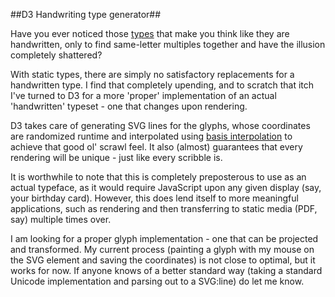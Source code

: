 ##D3 Handwriting type generator##

Have you ever noticed those [types](http://www.google.com/fonts/specimen/Rock+Salt) that make you think like they are handwritten, only to find same-letter multiples together and have the illusion completely shattered?

With static types, there are simply no satisfactory replacements for a handwritten type. I find that completely upending, and to scratch that itch I've turned to D3 for a more 'proper' implementation of an actual 'handwritten' typeset - one that changes upon rendering. 

D3 takes care of generating SVG lines for the glyphs, whose coordinates are randomized runtime and interpolated using [basis interpolation](https://en.wikipedia.org/wiki/B-spline) to achieve that good ol' scrawl feel. It also (almost) guarantees that every rendering will be unique - just like every scribble is.


It is worthwhile to note that this is completely preposterous to use as an actual typeface, as it would require JavaScript upon any given display (say, your birthday card). However, this does lend itself to more meaningful applications, such as rendering and then transferring to static media (PDF, say) multiple times over. 

I am looking for a proper glyph implementation - one that can be projected and transformed. My current process (painting a glyph with my mouse on the SVG element and saving the coordinates) is not close to optimal, but it works for now. If anyone knows of a better standard way (taking a standard Unicode implementation and parsing out to a SVG:line) do let me know. 
